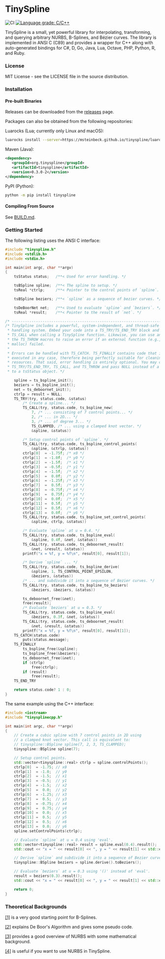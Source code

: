 TinySpline
========

![CI](https://github.com/msteinbeck/tinyspline/workflows/CI/badge.svg)
[![Language grade: C/C++](https://img.shields.io/lgtm/grade/cpp/g/msteinbeck/tinyspline.svg?logo=lgtm&logoWidth=18)](https://lgtm.com/projects/g/msteinbeck/tinyspline/context:cpp)

TinySpline is a small, yet powerful library for interpolating, transforming,
and querying arbitrary NURBS, B-Splines, and Bézier curves. The library is
implemented in ANSI C (C89) and provides a wrapper for C++ along with
auto-generated bindings for C#, D, Go, Java, Lua, Octave, PHP, Python, R, and
Ruby.

### License
MIT License - see the LICENSE file in the source distribution.

### Installation

#### Pre-built Binaries

Releases can be downloaded from the 
[releases](https://github.com/msteinbeck/tinyspline/releases) page.

Packages can also be obtained from the following repositories:

Luarocks (Lua; currently only Linux and macOS):
```bash
luarocks install --server=https://msteinbeck.github.io/tinyspline/luarocks tinyspline
```

Maven (Java):
```xml
<dependency>
   <groupId>org.tinyspline</groupId>
   <artifactId>tinyspline</artifactId>
   <version>0.3.0-2</version>
</dependency>
```

PyPI (Python):
```bash
python -m pip install tinyspline
```

#### Compiling From Source

See [BUILD.md](BUILD.md).

### Getting Started
The following listing uses the ANSI C interface:

```c
#include "tinyspline.h"
#include <stdlib.h>
#include <stdio.h>

int main(int argc, char **argv)
{
	tsStatus status;   /**< Used for error handling. */

	tsBSpline spline;  /**< The spline to setup. */
	tsReal *ctrlp;     /**< Pointer to the control points of `spline`. */

	tsBSpline beziers; /**< `spline` as a sequence of bezier curves. */

	tsDeBoorNet net;   /**< Used to evaluate `spline` and `beziers`. */
	tsReal *result;    /**< Pointer to the result of `net`. */

/* ------------------------------------------------------------------------- */
/* TinySpline includes a powerful, system-independent, and thread-safe error
 * handling system. Embed your code into a TS_TRY/TS_END_TRY block and use
 * TS_CALL when calling a TinySpline function. Likewise, you can use any of
 * the TS_THROW macros to raise an error if an external function (e.g.,
 * malloc) failed.
 *
 * Errors can be handled with TS_CATCH. TS_FINALLY contains code that is
 * executed in any case, therefore being perfectly suitable for cleaning up
 * resources. That said, error handling is entirely optional. You may omit
 * TS_TRY/TS_END_TRY, TS_CALL, and TS_THROW and pass NULL instead of a pointer
 * to a tsStatus object. */

	spline = ts_bspline_init();
	beziers = ts_bspline_init();
	net = ts_deboornet_init();
	ctrlp = result = NULL;
	TS_TRY(try, status.code, &status)
		/* Create a spline... */
		TS_CALL(try, status.code, ts_bspline_new(
			7, /* ... consisting of 7 control points... */
			2, /* ... in 2D... */
			3, /* ... of degree 3... */
			TS_CLAMPED, /* ... using a clamped knot vector. */
			&spline, &status))

		/* Setup control points of `spline`. */
		TS_CALL(try, status.code, ts_bspline_control_points(
			&spline, &ctrlp, &status))
		ctrlp[0]  = -1.75f; /* x0 */
		ctrlp[1]  = -1.0f;  /* y0 */
		ctrlp[2]  = -1.5f;  /* x1 */
		ctrlp[3]  = -0.5f;  /* y1 */
		ctrlp[4]  = -1.5f;  /* x2 */
		ctrlp[5]  =  0.0f;  /* y2 */
		ctrlp[6]  = -1.25f; /* x3 */
		ctrlp[7]  =  0.5f;  /* y3 */
		ctrlp[8]  = -0.75f; /* x4 */
		ctrlp[9]  =  0.75f; /* y4 */
		ctrlp[10] =  0.0f;  /* x5 */
		ctrlp[11] =  0.5f;  /* y5 */
		ctrlp[12] =  0.5f;  /* x6 */
		ctrlp[13] =  0.0f;  /* y6 */
		TS_CALL(try, status.code, ts_bspline_set_control_points(
			&spline, ctrlp, &status))

		/* Evaluate `spline` at u = 0.4. */
		TS_CALL(try, status.code, ts_bspline_eval(
			&spline, 0.4f, &net, &status))
		TS_CALL(try, status.code, ts_deboornet_result(
			&net, &result, &status))
		printf("x = %f, y = %f\n", result[0], result[1]);

		/* Derive `spline` ... */
		TS_CALL(try, status.code, ts_bspline_derive(
			&spline, 1, TS_CONTROL_POINT_EPSILON,
			&beziers, &status))
		/* ... and subdivide it into a sequence of Bezier curves. */
		TS_CALL(try, status.code, ts_bspline_to_beziers(
			&beziers, &beziers, &status))

		ts_deboornet_free(&net);
		free(result);
		/* Evaluate `beziers` at u = 0.3. */
		TS_CALL(try, status.code, ts_bspline_eval(
			&beziers, 0.3f, &net, &status))
		TS_CALL(try, status.code, ts_deboornet_result(
			&net, &result, &status))
		printf("x = %f, y = %f\n", result[0], result[1]);
	TS_CATCH(status.code)
		puts(status.message);
	TS_FINALLY
		ts_bspline_free(&spline);
		ts_bspline_free(&beziers);
		ts_deboornet_free(&net);
		if (ctrlp)
			free(ctrlp);
		if (result)
			free(result);
	TS_END_TRY

	return status.code? 1 : 0;
}
```
The same example using the C++ interface:

```cpp
#include <iostream>
#include "tinysplinecpp.h"

int main(int argc, char **argv)
{
	// Create a cubic spline with 7 control points in 2D using
	// a clamped knot vector. This call is equivalent to:
	// tinyspline::BSpline spline(7, 2, 3, TS_CLAMPED);
	tinyspline::BSpline spline(7);

	// Setup control points.
	std::vector<tinyspline::real> ctrlp = spline.controlPoints();
	ctrlp[0]  = -1.75; // x0
	ctrlp[1]  = -1.0;  // y0
	ctrlp[2]  = -1.5;  // x1
	ctrlp[3]  = -0.5;  // y1
	ctrlp[4]  = -1.5;  // x2
	ctrlp[5]  =  0.0;  // y2
	ctrlp[6]  = -1.25; // x3
	ctrlp[7]  =  0.5;  // y3
	ctrlp[8]  = -0.75; // x4
	ctrlp[9]  =  0.75; // y4
	ctrlp[10] =  0.0;  // x5
	ctrlp[11] =  0.5;  // y5
	ctrlp[12] =  0.5;  // x6
	ctrlp[13] =  0.0;  // y6
	spline.setControlPoints(ctrlp);

	// Evaluate `spline` at u = 0.4 using 'eval'.
	std::vector<tinyspline::real> result = spline.eval(0.4).result();
	std::cout << "x = " << result[0] << ", y = " << result[1] << std::endl;

	// Derive `spline` and subdivide it into a sequence of Bezier curves.
	tinyspline::BSpline beziers = spline.derive().toBeziers();

	// Evaluate `beziers` at u = 0.3 using '()' instead of 'eval'.
	result = beziers(0.3).result();
	std::cout << "x = " << result[0] << ", y = " << result[1] << std::endl;

	return 0;
}
```

### Theoretical Backgrounds
[[1]](http://www.cs.mtu.edu/~shene/COURSES/cs3621/NOTES/spline/B-spline/bspline-curve.html) is a very good starting point for B-Splines.

[[2]](http://www.cs.mtu.edu/~shene/COURSES/cs3621/NOTES/spline/B-spline/de-Boor.html) explains De Boor's Algorithm and gives some pseudo code.

[[3]](http://www.codeproject.com/Articles/996281/NURBS-curve-made-easy) provides a good overview of NURBS with some mathematical background.

[[4]](http://www.cs.mtu.edu/~shene/COURSES/cs3621/NOTES/spline/NURBS/NURBS-def.html) is useful if you want to use NURBS in TinySpline.

